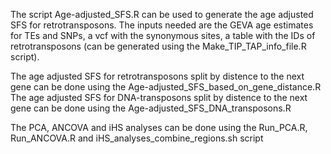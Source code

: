 The script Age-adjusted_SFS.R can be used to generate the age adjusted SFS for retrotransposons.
The inputs needed are the GEVA age estimates for TEs and SNPs, a vcf with the synonymous sites, a table with the IDs of retrotransposons (can be generated using the Make_TIP_TAP_info_file.R script). 

The age adjusted SFS for retrotransposons split by distence to the next gene can be done using the Age-adjusted_SFS_based_on_gene_distance.R
The age adjusted SFS for DNA-transposons split by distence to the next gene can be done using the Age-adjusted_SFS_DNA_transposons.R

The PCA, ANCOVA and iHS analyses can be done using the Run_PCA.R, Run_ANCOVA.R and iHS_analyses_combine_regions.sh script 
